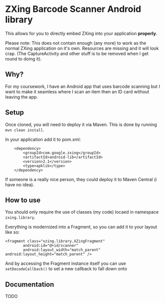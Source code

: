 # ZXing Barcode Scanner Android library

This allows for you to directly embed ZXing into your application **properly**.

Please note: This does not contain enough (any more) to work as the normal ZXing application on it's own. Resources are missing and it will look crap. (The CaptureActivity and other stuff is to be removed when I get round to doing it).

## Why?

For my coursework, I have an Android app that uses barcode scanning but I want to make it seamless where I scan an item then an ID card without leaving the app.

## Setup

Once cloned, you will need to deploy it via Maven. This is done by running `mvn clean install`.

In your application add it to pom.xml:

        <dependency>
            <groupId>com.google.zxing</groupId>
            <artifactId>android-lib</artifactId>
            <version>2.1</version>
            <type>apklib</type>
        </dependency>

If someone is a really nice person, they could deploy it to Maven Central (i have no idea).

## How to use

You should only require the use of classes (my code) locaed in namespace `zxing.library`.

Everything is modernized into a Fragment, so you can add it to your layout like so:

	<fragment class="xzing.library.XZingFragment"
            android:id="@+id/scanner"
            android:layout_width="match_parent" android:layout_height="match_parent" />

And by accessing the Fragment instance itself you can use `setDecodeCallback()` to set a new callback to fall down onto

## Documentation

TODO
